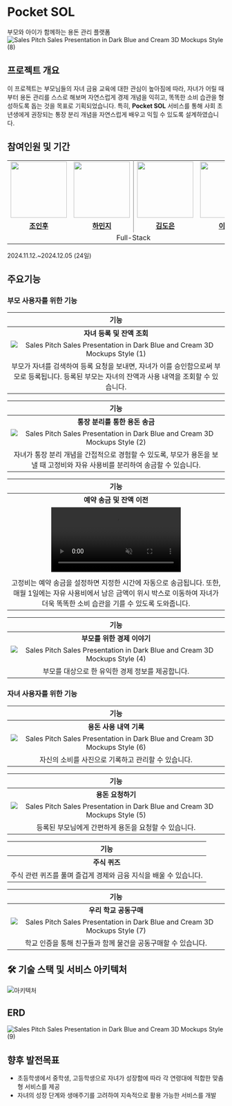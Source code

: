 # Pocket SOL
부모와 아이가 함께하는 용돈 관리 플랫폼
![Sales Pitch Sales Presentation in Dark Blue and Cream 3D Mockups Style (8)](https://github.com/user-attachments/assets/ced21400-1151-4b79-9dd3-8b3f9c9bf31d)

## 프로젝트 개요
이 프로젝트는 부모님들의 자녀 금융 교육에 대한 관심이 높아짐에 따라, 자녀가 어릴 때부터 용돈 관리를 스스로 해보며 자연스럽게 경제 개념을 익히고, 똑똑한 소비 습관을 형성하도록 돕는 것을 목표로 기획되었습니다. 특히, **Pocket SOL** 서비스를 통해 사회 초년생에게 권장되는 통장 분리 개념을 자연스럽게 배우고 익힐 수 있도록 설계하였습니다.


## 참여인원 및 기간
<table style="border: 0.5 solid gray">
 <tr>
    <td align="center"><a href="https://github.com/inhooinu"><img src="https://avatars.githubusercontent.com/inhooinu" width="130px;" alt=""></td>
    <td align="center" style="border-right : 0.5px solid gray"><a href="https://github.com/0321minji"><img src="https://avatars.githubusercontent.com/0321minji" width="130px;" alt=""></td>
    <td align="center"><a href="https://github.com/doeuni"><img src="https://avatars.githubusercontent.com/doeuni" width="130px;" alt=""></td>
    <td align="center" style="border-right : 0.5px solid gray"><a href="https://github.com/MINO1020"><img src="https://avatars.githubusercontent.com/MINO1020" width="130px;" alt=""></td>

  </tr>
  <tr>
    <td align="center"><a href="https://github.com/inhooinu"><b>조인후</b></td>
    <td align="center"style="border-right : 0.5px solid gray"><a href="https://github.com/0321minji" ><b>하민지</b></td>
    <td align="center"><a href="https://github.com/doeuni"><b>김도은</b></td>
    <td align="center"style="border-right : 0.5px solid gray"><a href="https://github.com/MINO1020" ><b>이민호</b></td>
  </tr>

  <tr>
    <td align = "center" colspan = "4" style="border-right : 0.5px solid gray">Full-Stack</td>
  </tr>
</table>

2024.11.12.~2024.12.05 (24일)

## 주요기능
### **부모 사용자를 위한 기능**
| 기능 |
|:----:|
| **자녀 등록 및 잔액 조회** |
| ![Sales Pitch Sales Presentation in Dark Blue and Cream 3D Mockups Style (1)](https://github.com/user-attachments/assets/17efd241-0b5a-4d05-888d-48f1a6a05075) |
| 부모가 자녀를 검색하여 등록 요청을 보내면, 자녀가 이를 승인함으로써 부모로 등록됩니다. 등록된 부모는 자녀의 잔액과 사용 내역을 조회할 수 있습니다. |


| 기능 |
|:----:|
| **통장 분리를 통한 용돈 송금** |
| ![Sales Pitch Sales Presentation in Dark Blue and Cream 3D Mockups Style (2)](https://github.com/user-attachments/assets/039102fd-fde3-4946-a29c-c063b9661c8b) |
| 자녀가 통장 분리 개념을 간접적으로 경험할 수 있도록, 부모가 용돈을 보낼 때 고정비와 자유 사용비를 분리하여 송금할 수 있습니다. |


| 기능 |
|:----:|
| **예약 송금 및 잔액 이전** |
| <video src="https://user-images.githubusercontent.com/your-user-id/your-repo/assets/ad4cdbd5-a987-4a14-af83-2f88918b5f4c" controls="controls" muted="muted" playsinline="playsinline">
</video> |
| 고정비는 예약 송금을 설정하면 지정한 시간에 자동으로 송금됩니다. 또한, 매월 1일에는 자유 사용비에서 남은 금액이 위시 박스로 이동하여 자녀가 더욱 똑똑한 소비 습관을 기를 수 있도록 도와줍니다. |



| 기능 |
|:----:|
| **부모를 위한 경제 이야기** |
| ![Sales Pitch Sales Presentation in Dark Blue and Cream 3D Mockups Style (4)](https://github.com/user-attachments/assets/4c226840-0dcc-4c9d-af15-9810056fe0f7) |
| 부모를 대상으로 한 유익한 경제 정보를 제공합니다. |

### **자녀 사용자를 위한 기능**

| 기능 |
|:----:|
| **용돈 사용 내역 기록** |
| ![Sales Pitch Sales Presentation in Dark Blue and Cream 3D Mockups Style (6)](https://github.com/user-attachments/assets/301292c2-4f19-4b6b-98ed-bdf4fb4f60d5) |
| 자신의 소비를 사진으로 기록하고 관리할 수 있습니다. |

| 기능 |
|:----:|
| **용돈 요청하기** |
| ![Sales Pitch Sales Presentation in Dark Blue and Cream 3D Mockups Style (5)](https://github.com/user-attachments/assets/d440cc7b-7cc8-4c6f-a80a-0470471d15fb) |
| 등록된 부모님에게 간편하게 용돈을 요청할 수 있습니다. |

| 기능 |
|:----:|
| **주식 퀴즈** |
| 주식 관련 퀴즈를 풀며 즐겁게 경제와 금융 지식을 배울 수 있습니다. |

| 기능 |
|:----:|
| **우리 학교 공동구매** |
| ![Sales Pitch Sales Presentation in Dark Blue and Cream 3D Mockups Style (7)](https://github.com/user-attachments/assets/aac9d2e1-f6e1-4898-944d-dea8112257e6) |
| 학교 인증을 통해 친구들과 함께 물건을 공동구매할 수 있습니다. |
## 🛠 기술 스택 및 서비스 아키텍처
![아키텍처](https://github.com/user-attachments/assets/1641dc9d-0f05-4de0-a392-78d4c7ed3f49)

## ERD
![Sales Pitch Sales Presentation in Dark Blue and Cream 3D Mockups Style (9)](https://github.com/user-attachments/assets/85f11527-5b2b-44a9-b8a9-5b3a55e40a3d)

## 향후 발전목표
* 초등학생에서 중학생, 고등학생으로 자녀가 성장함에 따라 각 연령대에 적합한 맞춤형 서비스를 제공
* 자녀의 성장 단계와 생애주기를 고려하여 지속적으로 활용 가능한 서비스를 개발
